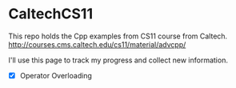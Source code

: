 # CaltechCS11
This repo holds the Cpp examples from CS11 course from Caltech.
http://courses.cms.caltech.edu/cs11/material/advcpp/

I'll use this page to track my progress and collect new information.

* [x] Operator Overloading

